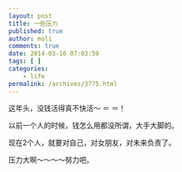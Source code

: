 ```yaml
---
layout: post
title: 一些压力
published: true
author: moli
comments: true
date: 2014-03-16 07:03:59
tags: [ ]
categories:
    - life
permalink: /archives/3775.html
---
```

这年头，没钱活得真不快活～ ＝ ＝！

以前一个人的时候，钱怎么用都没所谓，大手大脚的。

现在2个人，就要对自己，对女朋友，对未来负责了。

压力大啊～～～～努力吧。